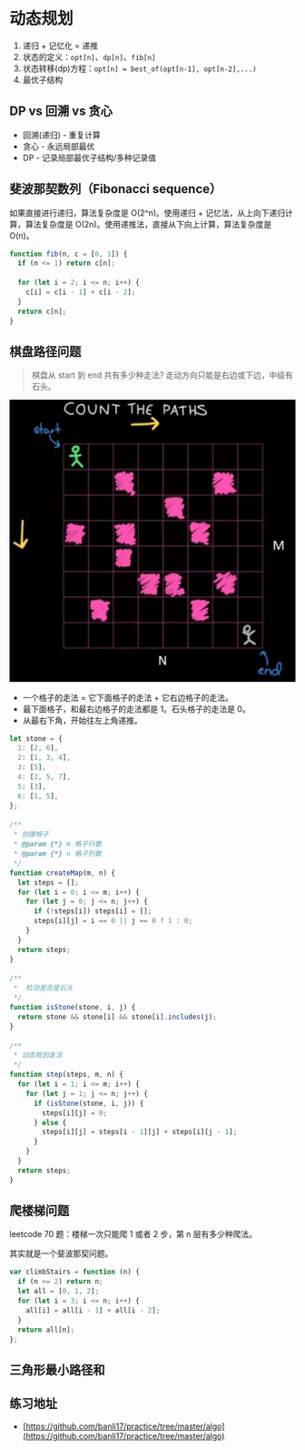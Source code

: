 # 动态规划

1. 递归 + 记忆化 = 递推
2. 状态的定义：`opt[n]`、`dp[n]`、`fib[n]`
3. 状态转移(dp)方程：`opt[n] = best_of(opt[n-1], opt[n-2],...)`
4. 最优子结构

## DP vs 回溯 vs 贪心

- 回溯(递归) - 重复计算
- 贪心 - 永远局部最优
- DP - 记录局部最优子结构/多种记录值

## 斐波那契数列（Fibonacci sequence）

如果直接进行递归，算法复杂度是 O(2^n)。使用递归 + 记忆法，从上向下递归计算，算法复杂度是 O(2n)。使用递推法，直接从下向上计算，算法复杂度是 O(n)。

```js
function fib(n, c = [0, 1]) {
  if (n <= 1) return c[n];

  for (let i = 2; i <= n; i++) {
    c[i] = c[i - 1] + c[i - 2];
  }
  return c[n];
}
```

## 棋盘路径问题

> 棋盘从 start 到 end 共有多少种走法? 走动方向只能是右边或下边，中级有石头。

![](./imgs/dynamic-program-1.png)

- 一个格子的走法 = 它下面格子的走法 + 它右边格子的走法。
- 最下面格子，和最右边格子的走法都是 1。石头格子的走法是 0。
- 从最右下角，开始往左上角递推。

```js
let stone = {
  1: [2, 6],
  2: [1, 3, 4],
  3: [5],
  4: [2, 5, 7],
  5: [3],
  6: [1, 5],
};

/**
 * 创建格子
 * @param {*} m 格子行数
 * @param {*} n 格子列数
 */
function createMap(m, n) {
  let steps = [];
  for (let i = 0; i <= m; i++) {
    for (let j = 0; j <= n; j++) {
      if (!steps[i]) steps[i] = [];
      steps[i][j] = i == 0 || j == 0 ? 1 : 0;
    }
  }
  return steps;
}

/**
 *  检测是否是石头
 */
function isStone(stone, i, j) {
  return stone && stone[i] && stone[i].includes(j);
}

/**
 * 动态规划走法
 */
function step(steps, m, n) {
  for (let i = 1; i <= m; i++) {
    for (let j = 1; j <= n; j++) {
      if (isStone(stone, i, j)) {
        steps[i][j] = 0;
      } else {
        steps[i][j] = steps[i - 1][j] + steps[i][j - 1];
      }
    }
  }
  return steps;
}
```

## 爬楼梯问题

leetcode 70 题：楼梯一次只能爬 1 或者 2 步，第 n 层有多少种爬法。

其实就是一个斐波那契问题。

```js
var climbStairs = function (n) {
  if (n <= 2) return n;
  let all = [0, 1, 2];
  for (let i = 3; i <= n; i++) {
    all[i] = all[i - 1] + all[i - 2];
  }
  return all[n];
};
```

## 三角形最小路径和

## 练习地址

- [https://github.com/banli17/practice/tree/master/algo](https://github.com/banli17/practice/tree/master/algo)
